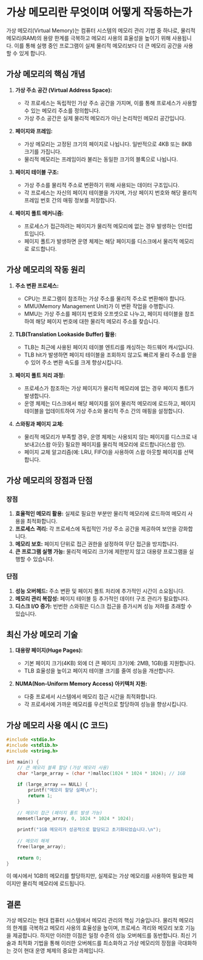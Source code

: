 # 가상 메모리란 무엇이며 어떻게 작동하는가

가상 메모리(Virtual Memory)는 컴퓨터 시스템의 메모리 관리 기법 중 하나로, 물리적 메모리(RAM)의 용량 한계를 극복하고 메모리 사용의 효율성을 높이기 위해 사용됩니다. 이를 통해 실행 중인 프로그램이 실제 물리적 메모리보다 더 큰 메모리 공간을 사용할 수 있게 합니다.

## 가상 메모리의 핵심 개념

1. **가상 주소 공간 (Virtual Address Space):**
   - 각 프로세스는 독립적인 가상 주소 공간을 가지며, 이를 통해 프로세스가 사용할 수 있는 메모리 주소를 정의합니다.
   - 가상 주소 공간은 실제 물리적 메모리가 아닌 논리적인 메모리 공간입니다.

2. **페이지와 프레임:**
   - 가상 메모리는 고정된 크기의 페이지로 나뉩니다. 일반적으로 4KB 또는 8KB 크기를 가집니다.
   - 물리적 메모리는 프레임이라 불리는 동일한 크기의 블록으로 나뉩니다.

3. **페이지 테이블 구조:**
   - 가상 주소를 물리적 주소로 변환하기 위해 사용되는 데이터 구조입니다.
   - 각 프로세스는 자신의 페이지 테이블을 가지며, 가상 페이지 번호와 해당 물리적 프레임 번호 간의 매핑 정보를 저장합니다.

4. **페이지 폴트 메커니즘:**
   - 프로세스가 접근하려는 페이지가 물리적 메모리에 없는 경우 발생하는 인터럽트입니다.
   - 페이지 폴트가 발생하면 운영 체제는 해당 페이지를 디스크에서 물리적 메모리로 로드합니다.

## 가상 메모리의 작동 원리

1. **주소 변환 프로세스:**
   - CPU는 프로그램이 참조하는 가상 주소를 물리적 주소로 변환해야 합니다.
   - MMU(Memory Management Unit)가 이 변환 작업을 수행합니다.
   - MMU는 가상 주소를 페이지 번호와 오프셋으로 나누고, 페이지 테이블을 참조하여 해당 페이지 번호에 대한 물리적 메모리 주소를 찾습니다.

2. **TLB(Translation Lookaside Buffer) 활용:**
   - TLB는 최근에 사용된 페이지 테이블 엔트리를 캐싱하는 하드웨어 캐시입니다.
   - TLB hit가 발생하면 페이지 테이블을 조회하지 않고도 빠르게 물리 주소를 얻을 수 있어 주소 변환 속도를 크게 향상시킵니다.

3. **페이지 폴트 처리 과정:**
   - 프로세스가 참조하는 가상 페이지가 물리적 메모리에 없는 경우 페이지 폴트가 발생합니다.
   - 운영 체제는 디스크에서 해당 페이지를 읽어 물리적 메모리에 로드하고, 페이지 테이블을 업데이트하여 가상 주소와 물리적 주소 간의 매핑을 설정합니다.

4. **스와핑과 페이지 교체:**
   - 물리적 메모리가 부족할 경우, 운영 체제는 사용되지 않는 페이지를 디스크로 내보내고(스왑 아웃) 필요한 페이지를 물리적 메모리에 로드합니다(스왑 인).
   - 페이지 교체 알고리즘(예: LRU, FIFO)을 사용하여 스왑 아웃할 페이지를 선택합니다.

## 가상 메모리의 장점과 단점

### 장점

1. **효율적인 메모리 활용:** 실제로 필요한 부분만 물리적 메모리에 로드하여 메모리 사용을 최적화합니다.
2. **프로세스 격리:** 각 프로세스에 독립적인 가상 주소 공간을 제공하여 보안을 강화합니다.
3. **메모리 보호:** 페이지 단위로 접근 권한을 설정하여 무단 접근을 방지합니다.
4. **큰 프로그램 실행 가능:** 물리적 메모리 크기에 제한받지 않고 대용량 프로그램을 실행할 수 있습니다.

### 단점

1. **성능 오버헤드:** 주소 변환 및 페이지 폴트 처리에 추가적인 시간이 소요됩니다.
2. **메모리 관리 복잡성:** 페이지 테이블 등 추가적인 데이터 구조 관리가 필요합니다.
3. **디스크 I/O 증가:** 빈번한 스와핑은 디스크 접근을 증가시켜 성능 저하를 초래할 수 있습니다.

## 최신 가상 메모리 기술

1. **대용량 페이지(Huge Pages):**
   - 기본 페이지 크기(4KB) 외에 더 큰 페이지 크기(예: 2MB, 1GB)를 지원합니다.
   - TLB 효율성을 높이고 페이지 테이블 크기를 줄여 성능을 개선합니다.

2. **NUMA(Non-Uniform Memory Access) 아키텍처 지원:**
   - 다중 프로세서 시스템에서 메모리 접근 시간을 최적화합니다.
   - 각 프로세서에 가까운 메모리를 우선적으로 할당하여 성능을 향상시킵니다.

## 가상 메모리 사용 예시 (C 코드)

```c
#include <stdio.h>
#include <stdlib.h>
#include <string.h>

int main() {
    // 큰 메모리 블록 할당 (가상 메모리 사용)
    char *large_array = (char *)malloc(1024 * 1024 * 1024); // 1GB
    
    if (large_array == NULL) {
        printf("메모리 할당 실패\n");
        return 1;
    }
    
    // 메모리 접근 (페이지 폴트 발생 가능)
    memset(large_array, 0, 1024 * 1024 * 1024);
    
    printf("1GB 메모리가 성공적으로 할당되고 초기화되었습니다.\n");
    
    // 메모리 해제
    free(large_array);
    
    return 0;
}
```

이 예시에서 1GB의 메모리를 할당하지만, 실제로는 가상 메모리를 사용하여 필요한 페이지만 물리적 메모리에 로드됩니다.

## 결론

가상 메모리는 현대 컴퓨터 시스템에서 메모리 관리의 핵심 기술입니다. 물리적 메모리의 한계를 극복하고 메모리 사용의 효율성을 높이며, 프로세스 격리와 메모리 보호 기능을 제공합니다. 하지만 이러한 이점은 일정 수준의 성능 오버헤드를 동반합니다. 최신 기술과 최적화 기법을 통해 이러한 오버헤드를 최소화하고 가상 메모리의 장점을 극대화하는 것이 현대 운영 체제의 중요한 과제입니다.
